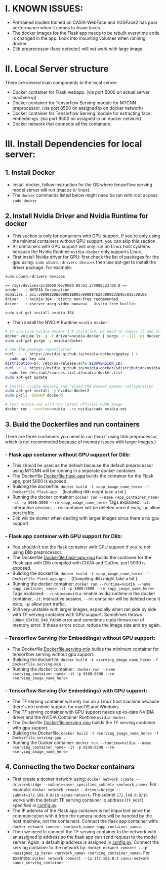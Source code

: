 # I. KNOWN ISSUES:
* Pretrained models trained on CASIA-WebFace and VGGFace2 has poor performance when it comes to Asian faces.
* The docker images for the Flask app needs to be rebuilt everytime code is changed in the app. Look into mounting volumes when running docker.
* Dlib preprocessor (face detector) will not work with large image.

# II. Local Server structure  
There are several main components to the local server:  
* Docker container for Flask webapp.  (via port 5000 on actual server machine ip)  
* Docker container for Tensorflow Serving module for MTCNN preprocessor. (via port 8500 on assigned ip on docker network)  
* Docker container for Tensorflow Serving module for extracting face embeddings. (via port 8500 on assigned ip on docker network)  
* Docker network that connects all the containers.  

# III. Install Dependencies for local server:  

## 1. Install Docker
* Install docker, follow instruction for the OS where tensorflow serving model server will run (macos or linux).  
* The ```docker``` commands listed below might need be ran with root access: ```sudo docker```  

## 2. Install Nvidia Driver and Nvidia Runtime for docker
* This section is only for containers with GPU support. If you're only using the minimal containers without GPU support, you can skip this section.    
* All containers with GPU support will only run on Linux host systems because the Nvidia Runtime ```nvidia-docker``` only supports Linux.  
* First install Nvidia driver for GPU: first check the list of packages for the gpu using: ```sudo ubuntu-drivers devices``` then use apt-get to install the driver package. For example:  
```sh
sudo ubuntu-drivers devices

== /sys/devices/pci0000:00/0000:00:03.1/0000:23:00.0 ==
vendor   : NVIDIA Corporation  
modalias : pci:v000010DEd00001B80sv00001462sd00003369bc03sc00i00  
driver   : nvidia-384 - distro non-free recommended  
driver   : xserver-xorg-video-nouveau - distro free builtin

sudo apt-get install nvidia-384
```  

* Then install the NVIDIA Runtime ```nvidia-docker```:  
```sh
# If you have nvidia-docker 1.0 installed: we need to remove it and all existing GPU containers
docker volume ls -q -f driver=nvidia-docker | xargs -r -I{} -n1 docker ps -q -a -f volume={} | xargs -r docker rm -f
sudo apt-get purge -y nvidia-docker

# Add the package repositories
curl -s -L https://nvidia.github.io/nvidia-docker/gpgkey | \
  sudo apt-key add -
distribution=$(. /etc/os-release;echo $ID$VERSION_ID)
curl -s -L https://nvidia.github.io/nvidia-docker/$distribution/nvidia-docker.list | \
  sudo tee /etc/apt/sources.list.d/nvidia-docker.list
sudo apt-get update

# Install nvidia-docker2 and reload the Docker daemon configuration
sudo apt-get install -y nvidia-docker2
sudo pkill -SIGHUP dockerd

# Test nvidia-smi with the latest official CUDA image
docker run --runtime=nvidia --rm nvidia/cuda nvidia-smi
```

## 3. Build the Dockerfiles and run containers  
There are three containers you need to run (two if using Dlib preprocessor, which is not recommeded because of memory issues with larger images.)  
### - Flask app container without GPU support for Dlib:  
* This should be used as the default because the default preprocessor using MTCNN will be running in a seperate docker container.  
* The Dockerfile [Dockerfile.flask-app](https://github.com/sanus-solutions/sanus_face_server/blob/server_dev/Dockerfile.flask-app) builds the container for the Flask app, port 5000 is exposed.  
* Building the dockerfile: ```docker build -t <app_image_name_here> -f Dockerfile.flask-app .``` (Installing dlib might take a bit.)  
* Running the docker container: ```docker run --name <app_container_name> -it -p 5000:5000 --rm <app_image_name_here>``` Tags explained: ```-it```: interactive session, ```--rm```: container will be deleted once it exits, ```-p```: allow port traffic.  
* Dlib will be slower when dealing with larger images since there's no gpu support.  

### - Flask app container with GPU support for Dlib:  
* You shouldn't run the flask container with GPU support if you're not using Dlib preprocessor.  
* The Dockerfile [Dockerfile.flask-app-gpu](https://github.com/sanus-solutions/sanus_face_server/blob/server_dev/Dockerfile.flask-app-gpu) builds the container for the Flask app with Dlib compiled with CUDA and CuDnn, port 5000 is exposed.  
* Building the dockerfile: ```docker build -t <app_image_name_here> -f Dockerfile.flask-app-gpu .``` (Compiling dlib might take a bit.)  
* Running the docker container: ```docker run --runtime=nvidia --name <app_container_name> -it -p 5000:5000 --rm <app_image_name_here>``` Tags explained: ```--runtime=nvidia```: enable nvidia runtime in the docker container, ```-it```: interactive session, ```--rm```: container will be deleted once it exits, ```-p```: allow port traffic.  
* Still very unstable with larger images, especially when ran side by side with TF serving container with GPU support. Sometimes throws ```CUDNN_STATUS_BAD_PARAM``` error and sometimes cuda throws out of memory error. If these errors occur, reduce the image size and try again.  

### - Tensorflow Serving (for Embeddings) without GPU support:  
* The Dockerfile [Dockerfile.serving-min](https://github.com/sanus-solutions/sanus_face_server/blob/server_dev/Dockerfile.serving-min) builds the minimum container for tensorflow serving without gpu support.  
* Building the dockerfile: ```docker build -t <serving_image_name_here> -f Dockerfile.serving-min .```  
* Running the docker container: ``` docker run --name <serving_container_name> -it -p 8500:8500 --rm <serving_image_name_here>```  

### - Tensorflow Serving (for Embeddings) with GPU support:  
* The TF serving container will only run on a Linux host machine because there's no runtime support for macOS and Windows.  
* The TF serving container with GPU support needs up-to-date NVIDIA driver and the NVIDIA Container Runtime ```nvidia-docker```.  
* The Dockerfile [Dockerfile.serving-gpu](https://github.com/sanus-solutions/sanus_face_server/blob/server_dev/Dockerfile.serving-gpu) builds the TF serving container with gpu support.  
* Building the Dockerfile: ```docker build -t <serving_image_name_here> -f Dockerfile.serving-gpu .```   
* Running the Docker container: ```docker run --runtime=nvidia --name <serving_container_name> -it -p 8500:8500 --rm <serving_image_name_here>```  

## 4. Connecting the two Docker containers  
* First create a docker network using: ```docker network create --driver=bridge --subnet=<user_specified_subnet> <network_name>```, For example: ```docker network create --driver=bridge --subnet=172.168.0.0/16 sanus-network```. The subnet ```172.168.0.0/16``` works with the default TF serving container ip address (```TF_HOST```) specified in [config.py](https://github.com/sanus-solutions/sanus_face_server/blob/server_dev/config/config.py).
* The IP address of the Flask app container is not important since the communication with it from the camera nodes will be handled by the host machine, not the containers. Connect the flask app container with: ```docker network connect <network_name> <app_container_name>```.  
* Then we need to connect the TF serving container to the network with an assigned ip address so the flask app can send request to the model server. Again, a default ip address is assigned in [config.py](https://github.com/sanus-solutions/sanus_face_server/blob/server_dev/config/config.py). Connect the serving container to the network by: ```docker network connect --ip <assigned_ip_here> <network_name> <serving_container_name>```. For example: ```docker network connect --ip 172.168.0.3 sanus-network sanus_serving_container```  